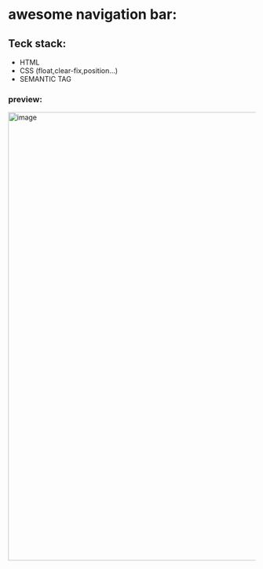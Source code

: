 # awesome navigation bar:

## Teck stack:

- HTML
- CSS (float,clear-fix,position...)
- SEMANTIC TAG

### preview:
<img width="913" alt="image" src="https://user-images.githubusercontent.com/92440897/192696871-cbea93c7-361b-48e8-bdf2-84108806a496.png">


